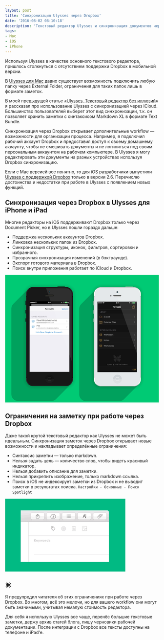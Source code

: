 ```yaml
---
layout: post
title: 'Синхронизация Ulysses через Dropbox'
date: '2016-08-02 08:10:18'
description: 'Текстовый редактор Ulysses и синхронизация документов через Dropbox на iOS и macOS'
tags:
- Mac
- iOS
- iPhone
---
```


Используя Ulysses в качестве основного текстового редактора, пришлось столкнуться с отсутствием поддержки Dropbox в мобильной версии. 

В [Ulysses для Mac](https://itunes.apple.com/ru/app/ulysses/id623795237?l=en&mt=12&uo=4&at=1001l9qh&ct=blog "Ulysses для Mac") давно существует возможность подключить любую папку через External Folder, ограничения для таких папок лишь в формате заметок. 

В моей предыдущей статье [«Ulysses. Текстовый редактор без иллюзий»](http://pavel.miroshnichen.co/2016/04/30/ulysses/ "Ulysses. Текстовый редактор без иллюзий") я рассказал про использование Ulysses с синхронизацией через iCloud. Большинство пользователей выберет этот вид синхронизации, т.к. он позволяет хранить заметки с синтаксисом Markdown XL в формате Text Bundle. 

Синхронизация через Dropbox открывает дополнительные workflow — возможности для организации процесса. Например, я подключил рабочий аккаунт Dropbox и предоставил доступ к своему домашнему аккаунту, чтобы не смешивать документы и не логиниться под своим персональным аккаунтом на рабочем компьютере. В Ulysses я могу редактировать эти документы на разных устройствах используя Dropbox синхронизацию. 

Если с Mac версией все понятно, то для iOS разработчики выпустили [Ulysses с поддержкой Dropbox](https://itunes.apple.com/ru/app/ulysses-mobile/id950335311?l=en&mt=8&uo=4&at=1001l9qh&ct=blog "Ulysses для iPhone и iPad") только в версии 2.6. Перечислю достоинства и недостатки при работе в Ulysses с появлением новых функций.


## Синхронизация через Dropbox в Ulysses для iPhone и iPad
Многие редакторы на iOS поддерживают Dropbox только через Document Picker, но в Ulysses пошли гораздо дальше:

* Поддержка нескольких аккаунтов Dropbox.
* Линковка нескольких папок из Dropbox.
* Синхронизация структуры, иконок, фильтров, сортировки и избранного.
* Прозрачная синхронизация изменений (в бэкграунде).
* Экспорт готового материала в Dropbox.
* Поиск внутри приложения работает по iCloud и Dropbox.

![](/images/2016/08/Ulysses_Dropbox_View.png)


## Ограничения на заметку при работе через Dropbox 
Даже такой крутой текстовый редактор как Ulysses не может быть идеальным. Синхронизация заметок через Dropbox открывает новые возможности и накладывает определённые ограничения:

* Синтаксис заметки — только markdown.
* Нельзя задать цель — количество слов, чтобы видеть красивый индикатор.
* Нельзя добавить описание для заметки. 
* Нельзя прикрепить изображение, только markdown ссылка.
* Поиск в iOS не индексирует заметки из Dropbox и не выводит заметки в результатах поиска. `Настройки - Основные - Поиск Spotlight`

![](/images/2016/08/2016-07-03%2019_03_13.gif)

## ⌘
Я предупредил читателя об этих ограничениях при работе через Dropbox. Во многом, всё это мелочи, но для вашего workflow они могут быть значимыми, учитывая немалую стоимость редактора.


Для себя я использую Ulysses все чаще, перенёс большие текстовые заметки, держу архив статей блога, пишу черновики рабочей документации. После интеграции с Dropbox все тексты доступны на телефоне и iPad'e.

  